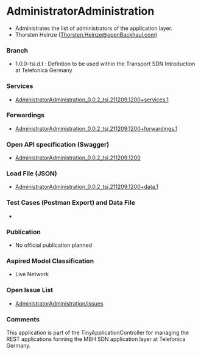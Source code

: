 # AdministratorAdministration
- Administrates the list of administrators of the application layer.
- Thorsten Heinze (Thorsten.Heinze@openBackhaul.com)

### Branch
- 1.0.0-tsi.d.t : Defintion to be used within the Transport SDN Introduction at Telefonica Germany

### Services
- [AdministratorAdministration_0.0.2_tsi.211209.1200+services.1](./AdministratorAdministration_0.0.2_tsi.211209.1200+services.1.xlsx)

### Forwardings
- [AdministratorAdministration_0.0.2_tsi.211209.1200+forwardings.1](./AdministratorAdministration_0.0.2_tsi.211209.1200+forwardings.1.xlsx)

### Open API specification (Swagger)
- [AdministratorAdministration_0.0.2_tsi.211209.1200](AdministratorAdministration_0.0.2_tsi.211209.1200.yaml)

### Load File (JSON)
- [AdministratorAdministration_0.0.2_tsi.211209.1200+data.1](AdministratorAdministration_0.0.2_tsi.211209.1200+data.1.json)

### Test Cases (Postman Export) and Data File
- 

### Publication
- No official publication planned

### Aspired Model Classification
- Live Network

### Open Issue List
- [AdministratorAdministration/issues](../../issues)

### Comments
This application is part of the TinyApplicationController for managing the REST applications forming the MBH SDN application layer at Telefonica Germany.
